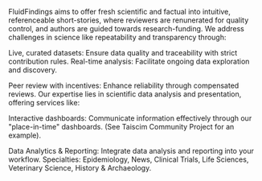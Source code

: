 FluidFindings aims to offer fresh scientific and factual  into intuitive, referenceable short-stories, where reviewers are renunerated for quality control, and authors are guided towards research-funding. We address challenges in science like repeatability and transparency through:

Live, curated datasets: Ensure data quality and traceability with strict contribution rules.
Real-time analysis: Facilitate ongoing data exploration and discovery.

Peer review with incentives: Enhance reliability through compensated reviews.
Our expertise lies in scientific data analysis and presentation, offering services like:

Interactive dashboards: Communicate information effectively through our "place-in-time" dashboards. (See Taiscim Community Project for an example).

Data Analytics & Reporting: Integrate data analysis and reporting into your workflow.
Specialties: Epidemiology, News, Clinical Trials, Life Sciences, Veterinary Science, History & Archaeology.
